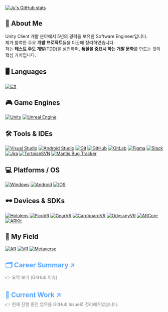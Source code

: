 [![Ju's GitHub stats](https://github-readme-stats-sigma-five.vercel.app/api?username=Pensive-dev&show_icons=true&count_private=true)](https://github.com/Pensive-dev/github-readme-stats)

## 👋 About Me
Unity Client 개발 분야에서 5년의 경력을 보유한 Software Engineer입니다.  
제가 참여한 주요 **개발 프로젝트**들을 이곳에 정리하였습니다.  
저는 **테스트 주도 개발**(TDD)을 실천하며, **품질을 중요시 하는 개발 문화**를 만드는 것이 핵심 가치입니다.

## 🖥️ Languages
  <a href="https://learn.microsoft.com/en-us/dotnet/csharp/" target="_blank" rel="noopener noreferrer"><img src="https://skillicons.dev/icons?i=cs" alt="C#"/></a>

## 🎮 Game Engines 
  <a href="https://unity.com/" target="_blank" rel="noopener noreferrer"><img src="https://skillicons.dev/icons?i=unity" alt="Unity "/></a>
  <a href="https://www.unrealengine.com/" target="_blank" rel="noopener noreferrer"><img src="https://skillicons.dev/icons?i=unreal" alt="Unreal Engine "/></a>

## 🛠️ Tools & IDEs
  <a href="https://visualstudio.microsoft.com/" target="_blank" rel="noopener noreferrer"><img src="https://skillicons.dev/icons?i=visualstudio" alt="Visual Studio" /></a>
  <a href="https://developer.android.com/studio" target="_blank" rel="noopener noreferrer"><img src="https://skillicons.dev/icons?i=androidstudio" alt="Android Studio" /></a>
  <a href="https://git-scm.com/" target="_blank" rel="noopener noreferrer"><img src="https://skillicons.dev/icons?i=git" alt="Git" /></a>
  <a href="https://github.com/" target="_blank" rel="noopener noreferrer"><img src="https://skillicons.dev/icons?i=github" alt="GitHub" /></a>
  <a href="https://gitlab.com/" target="_blank" rel="noopener noreferrer"><img src="https://skillicons.dev/icons?i=gitlab" alt="GitLab"/></a>
  <a href="https://figma.com/" target="_blank" rel="noopener noreferrer"><img src="https://skillicons.dev/icons?i=figma" alt="Figma" /></a>
  <a href="https://slack.com/" target="_blank" rel="noopener noreferrer"><img src="https://skills.syvixor.com/api/icons?i=slack" alt="Slack"/></a>
  <a href="https://www.atlassian.com/software/jira" target="_blank" rel="noopener noreferrer"><img src="https://skills.syvixor.com/api/icons?i=jira" alt="Jira"/></a>
  <a href="https://tortoisesvn.net/" target="_blank" rel="noopener noreferrer"><img src="https://img.shields.io/badge/Tortoise_SVN-%231287B1?style=for-the-badge&logoColor=white" alt="TortoiseSVN"/></a>
  <a href="https://mantisbt.org/" target="_blank" rel="noopener noreferrer"><img src="https://img.shields.io/badge/Mantis_Bug_Tracker-%23088A08?style=for-the-badge&logoColor=white" alt="Mantis Bug Tracker"/></a>

## 💻 Platforms / OS
  <a href="https://www.microsoft.com/windows" target="_blank" rel="noopener noreferrer"><img src="https://skillicons.dev/icons?i=windows" alt="Windows"/></a>
  <a href="https://www.android.com/" target="_blank" rel="noopener noreferrer"><img src="https://skills.syvixor.com/api/icons?i=android" alt="Android"/></a>
  <a href="https://www.apple.com/kr/os/ios/" target="_blank" rel="noopener noreferrer"><img src="https://skills.syvixor.com/api/icons?i=ios" alt="IOS"/></a>

## 🕶️ Devices & SDKs
  <a href="https://www.microsoft.com/ko-kr/hololens" target="_blank" rel="noopener noreferrer"><img src="https://img.shields.io/badge/Hololens-00BFFF?style=for-the-badge&logoColor=white" alt="Hololens"/></a>
  <a href="https://www.picoxr.com/kr" target="_blank" rel="noopener noreferrer"><img src="https://img.shields.io/badge/PicoVR-%23000000?style=for-the-badge&logoColor=white" alt="PicoVR"/></a>
  <a href="https://gearvr.net/" target="_blank" rel="noopener noreferrer"><img src="https://img.shields.io/badge/GearVR-%23091b3b?style=for-the-badge&logoColor=white" alt="GearVR"/></a>
  <a href="https://arvr.google.com/cardboard/" target="_blank" rel="noopener noreferrer"><img src="https://img.shields.io/badge/Cardboard_VR-%23f7991e?style=for-the-badge&logoColor=white" alt="CardboardVR"/></a>
  <a href="https://www.samsung.com/sec/support/model/XQ800ZAA-HC1KR/" target="_blank" rel="noopener noreferrer"><img src="https://img.shields.io/badge/Odyssey_VR-%23050147?style=for-the-badge&logoColor=white" alt="OdysseyVR"/></a>
  <a href="https://developers.google.com/ar?hl=ko" target="_blank" rel="noopener noreferrer"><img src="https://img.shields.io/badge/ARCore-8181F7?style=for-the-badge&logoColor=white" alt="ARCore"/></a>
  <a href="https://developer.apple.com/kr/augmented-reality/arkit/" target="_blank" rel="noopener noreferrer"><img src="https://img.shields.io/badge/ARKit-0080FF?style=for-the-badge&logoColor=white" alt="ARKit"/></a>

## 🏢 My Field
  <a href="https://ko.wikipedia.org/wiki/%EC%A6%9D%EA%B0%95_%ED%98%84%EC%8B%A4" target="_blank" rel="noopener noreferrer"><img src="https://img.shields.io/badge/AR-00badb?style=for-the-badge&logoColor=white" alt="AR"/></a>
  <a href="https://ko.wikipedia.org/wiki/%EA%B0%80%EC%83%81_%ED%98%84%EC%8B%A4" target="_blank" rel="noopener noreferrer"><img src="https://img.shields.io/badge/VR-1b6600?style=for-the-badge&logoColor=white" alt="VR"/></a>
  <a href="https://ko.wikipedia.org/wiki/%EB%A9%94%ED%83%80%EB%B2%84%EC%8A%A4" target="_blank" rel="noopener noreferrer"><img src="https://img.shields.io/badge/Metaverse-9F81F7?style=for-the-badge&logoColor=white" alt="Metaverse"/></a>

<h2>
  <a href="https://github.com/Pensive-dev/Pensive-dev/issues/4" target="_blank" rel="noopener noreferrer" style="text-decoration: none; color: #58a6ff;"> 🗂️ Career Summary ↗</a>
</h2>
  <p style="margin-top: -10px; color: gray;">👉 요약 보기 (GitHub 이슈) </p>

<h2>
  <a href="https://github.com/yjbae-sqa" target="_blank" rel="noopener noreferrer" style="text-decoration: none; color: #58a6ff;">📂 Current Work ↗</a>
</h2>
<p style="margin-top: -10px; color: gray;">👉 현재 진행 중인 업무를 GitHub Issue로 정리해두었습니다.</p>
